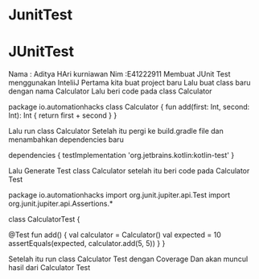 # JunitTest
# JUnitTest
Nama : Aditya HAri kurniawan
Nim :E41222911
Membuat JUnit Test menggunakan InteliiJ
Pertama kita buat project baru
Lalu buat class baru dengan nama Calculator
Lalu beri code pada class Calculator

package io.automationhacks
class Calculator {
fun add(first: Int, second: Int): Int {
return first + second
}
}

Lalu run class Calculator
Setelah itu pergi ke build.gradle file dan menambahkan dependencies baru 

dependencies {
testImplementation 'org.jetbrains.kotlin:kotlin-test'
}

Lalu Generate Test class Calculator
setelah itu beri code pada Calculator Test

package io.automationhacks
import org.junit.jupiter.api.Test
import org.junit.jupiter.api.Assertions.*

class CalculatorTest {

@Test
fun add() {
val calculator = Calculator()
val expected = 10
assertEquals(expected, calculator.add(5, 5))
}
}

Setelah itu run class Calculator Test dengan Coverage
Dan akan muncul hasil dari Calculator Test
